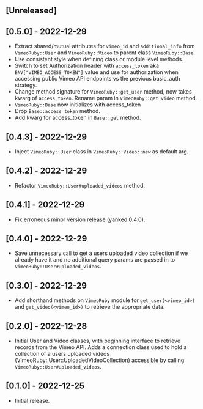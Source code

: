 ## [Unreleased]

## [0.5.0] - 2022-12-29

- Extract shared/mutual attributes for `vimeo_id` and `additional_info` from `VimeoRuby::User` and `VimeoRuby::Video` to parent class `VimeoRuby::Base`.
- Use consistent style when defining class or module level methods.
- Switch to set Authorization header with `access_token` aka `ENV["VIMEO_ACCESS_TOKEN"]` value and use for authorization when accessing public Vimeo API endpoints vs the previous basic_auth strategy.
- Change method signature for `VimeoRuby::get_user` method, now takes kwarg of `access_token`. Rename param in `VimeoRuby::get_video` method.
- `VimeoRuby::Base` now initializes with access_token
- Drop `Base::access_token` method.
- Add kwarg for access_token in `Base::get` method.

## [0.4.3] - 2022-12-29

- Inject `VimeoRuby::User` class in `VimeoRuby::Video::new` as default arg.

## [0.4.2] - 2022-12-29

- Refactor `VimeoRuby::User#uploaded_videos` method.

## [0.4.1] - 2022-12-29

- Fix erroneous minor version release (yanked 0.4.0).

## [0.4.0] - 2022-12-29

- Save unnecessary call to get a users uploaded video collection if we already have it and no additional query params are passed in to `VimeoRuby::User#uploaded_videos`.

## [0.3.0] - 2022-12-29

- Add shorthand methods on `VimeoRuby` module for `get_user(<vimeo_id>)` and `get_video(<vimeo_id>)` to retrieve the appropriate data.

## [0.2.0] - 2022-12-28

- Initial User and Video classes, with beginning interface to retrieve records from the Vimeo API. Adds a connection class used to hold a collection of a users uploaded videos (VimeoRuby::User::UploadedVideoCollection) accessible by calling `VimeoRuby::User#uploaded_videos`.

## [0.1.0] - 2022-12-25

- Initial release.
